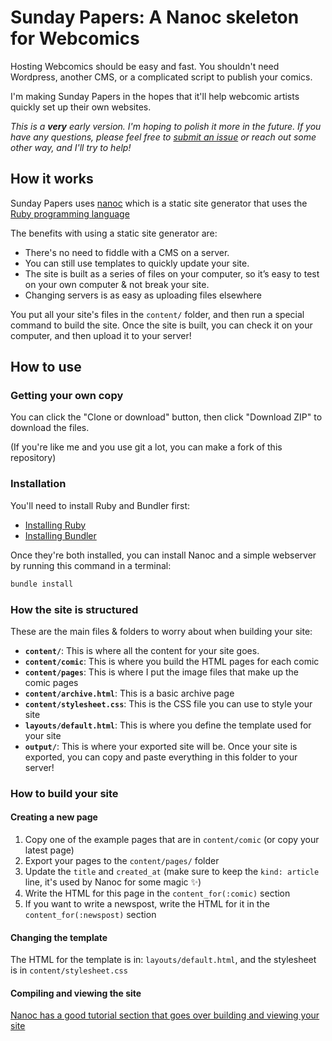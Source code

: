 # Sunday Papers: A Nanoc skeleton for Webcomics

Hosting Webcomics should be easy and fast. You shouldn't need Wordpress, another CMS, or a complicated script to publish your comics.

I'm making Sunday Papers in the hopes that it'll help webcomic artists quickly set up their own websites.

_This is a **very** early version. I'm hoping to polish it more in the future. If you have any questions, please feel free to [submit an issue](https://github.com/tcannonfodder/sunday-papers/issues) or reach out some other way, and I'll try to help!_

## How it works

Sunday Papers uses [nanoc](https://nanoc.ws) which is a static site generator that uses the [Ruby programming language](https://www.ruby-lang.org/en/)

The benefits with using a static site generator are:

- There's no need to fiddle with a CMS on a server.
- You can still use templates to quickly update your site.
- The site is built as a series of files on your computer, so it’s easy to test on your own computer & not break your site.
- Changing servers is as easy as uploading files elsewhere

You put all your site's files in the `content/` folder, and then run a special command to build the site. Once the site is built, you can check it on your computer, and then upload it to your server!

## How to use

### Getting your own copy

You can click the "Clone or download" button, then click "Download ZIP" to download the files.

(If you're like me and you use git a lot, you can make a fork of this repository)

### Installation

You'll need to install Ruby and Bundler first:

* [Installing Ruby](https://www.ruby-lang.org/en/documentation/installation/)
* [Installing Bundler](https://bundler.io)

Once they're both installed, you can install Nanoc and a simple webserver by running this command in a terminal:

```sh
bundle install
```

### How the site is structured

These are the main files & folders to worry about when building your site:

* **`content/`**: This is where all the content for your site goes.
* **`content/comic`**: This is where you build the HTML pages for each comic
* **`content/pages`**: This is where I put the image files that make up the comic pages
* **`content/archive.html`**: This is a basic archive page
* **`content/stylesheet.css`**: This is the CSS file you can use to style your site
* **`layouts/default.html`**: This is where you define the template used for your site
* **`output/`**: This is where your exported site will be. Once your site is exported, you can copy and paste everything in this folder to your server!


### How to build your site

#### Creating a new page

1. Copy one of the example pages that are in `content/comic` (or copy your latest page)
2. Export your pages to the `content/pages/` folder
2. Update the `title` and `created_at` (make sure to keep the `kind: article` line, it's used by Nanoc for some magic ✨)
3. Write the HTML for this page in the `content_for(:comic)` section
4. If you want to write a newspost, write the HTML for it in the `content_for(:newspost)` section


#### Changing the template

The HTML for the template is in: `layouts/default.html`, and the stylesheet is in `content/stylesheet.css`


#### Compiling and viewing the site

[Nanoc has a good tutorial section that goes over building and viewing your site](https://nanoc.ws/doc/tutorial/#compile-the-site)